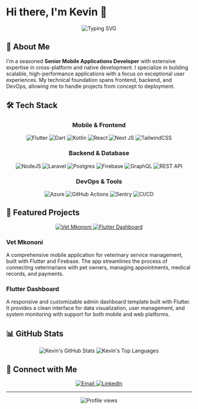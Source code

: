 # Hi there, I'm Kevin 👋

<div align="center">
  <img src="https://readme-typing-svg.herokuapp.com?font=Fira+Code&pause=1000&color=0969DA&center=true&vCenter=true&random=false&width=435&lines=Senior+Mobile+Applications+Developer;Flutter+%7C+React+%7C+Node.js+Expert;Fullstack+Developer" alt="Typing SVG" />
</div>

## 💫 About Me

I'm a seasoned **Senior Mobile Applications Developer** with extensive expertise in cross-platform and native development. I specialize in building scalable, high-performance applications with a focus on exceptional user experiences. My technical foundation spans frontend, backend, and DevOps, allowing me to handle projects from concept to deployment.

## 🛠️ Tech Stack

<div align="center">
  
### Mobile & Frontend
![Flutter](https://img.shields.io/badge/Flutter-%2302569B.svg?style=for-the-badge&logo=Flutter&logoColor=white)
![Dart](https://img.shields.io/badge/dart-%230175C2.svg?style=for-the-badge&logo=dart&logoColor=white)
![Kotlin](https://img.shields.io/badge/kotlin-%237F52FF.svg?style=for-the-badge&logo=kotlin&logoColor=white)
![React](https://img.shields.io/badge/react-%2320232a.svg?style=for-the-badge&logo=react&logoColor=%2361DAFB)
![Next JS](https://img.shields.io/badge/Next-black?style=for-the-badge&logo=next.js&logoColor=white)
![TailwindCSS](https://img.shields.io/badge/tailwindcss-%2338B2AC.svg?style=for-the-badge&logo=tailwind-css&logoColor=white)

### Backend & Database
![NodeJS](https://img.shields.io/badge/node.js-6DA55F?style=for-the-badge&logo=node.js&logoColor=white)
![Laravel](https://img.shields.io/badge/laravel-%23FF2D20.svg?style=for-the-badge&logo=laravel&logoColor=white)
![Postgres](https://img.shields.io/badge/postgres-%23316192.svg?style=for-the-badge&logo=postgresql&logoColor=white)
![Firebase](https://img.shields.io/badge/firebase-%23039BE5.svg?style=for-the-badge&logo=firebase)
![GraphQL](https://img.shields.io/badge/-GraphQL-E10098?style=for-the-badge&logo=graphql&logoColor=white)
![REST API](https://img.shields.io/badge/REST%20API-005571?style=for-the-badge)

### DevOps & Tools
![Azure](https://img.shields.io/badge/azure-%230072C6.svg?style=for-the-badge&logo=microsoftazure&logoColor=white)
![GitHub Actions](https://img.shields.io/badge/github%20actions-%232671E5.svg?style=for-the-badge&logo=githubactions&logoColor=white)
![Sentry](https://img.shields.io/badge/sentry-%23362D59.svg?style=for-the-badge&logo=sentry&logoColor=white)
![CI/CD](https://img.shields.io/badge/CI%2FCD-4A154B?style=for-the-badge)

</div>

## 🚀 Featured Projects

<div align="center">
  <a href="https://github.com/kevoking/vet_mkononi">
    <img src="https://github-readme-stats.vercel.app/api/pin/?username=kevoking&repo=vet_mkononi&theme=react&hide_border=true" alt="Vet Mkononi" />
  </a>
  <a href="https://github.com/kevoking/flutter-dashboard">
    <img src="https://github-readme-stats.vercel.app/api/pin/?username=kevoking&repo=flutter-dashboard&theme=react&hide_border=true" alt="Flutter Dashboard" />
  </a>
</div>

### Vet Mkononi
A comprehensive mobile application for veterinary service management, built with Flutter and Firebase. The app streamlines the process of connecting veterinarians with pet owners, managing appointments, medical records, and payments.

### Flutter Dashboard
A responsive and customizable admin dashboard template built with Flutter. It provides a clean interface for data visualization, user management, and system monitoring with support for both mobile and web platforms.

## 📊 GitHub Stats

<div align="center">
  <img src="https://github-readme-stats.vercel.app/api?username=kevoking&show_icons=true&count_private=true&hide_border=true&theme=react" alt="Kevin's GitHub Stats" />
  <img src="https://github-readme-stats.vercel.app/api/top-langs/?username=kevoking&hide_border=true&layout=compact&theme=react" alt="Kevin's Top Languages" />
</div>

## 🤝 Connect with Me

<div align="center">
  <a href="mailto:ufalmeart@gmail.com">
    <img src="https://img.shields.io/badge/Email-D14836?style=for-the-badge&logo=gmail&logoColor=white" alt="Email" />
  </a>
  <a href="https://www.linkedin.com/in/kelvin-njoroge-a3061a205/">
    <img src="https://img.shields.io/badge/LinkedIn-0077B5?style=for-the-badge&logo=linkedin&logoColor=white" alt="LinkedIn" />
  </a>
</div>

---

<div align="center">
  <img src="https://komarev.com/ghpvc/?username=kevoking&style=flat-square&color=blue" alt="Profile views" />
</div>
